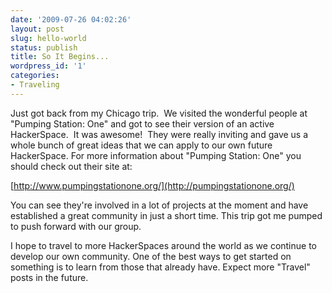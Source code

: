 ```yaml
---
date: '2009-07-26 04:02:26'
layout: post
slug: hello-world
status: publish
title: So It Begins...
wordpress_id: '1'
categories:
- Traveling
---
```


Just got back from my Chicago trip.  We visited the wonderful people at "Pumping Station: One" and got to see their version of an active HackerSpace.  It was awesome!  They were really inviting and gave us a whole bunch of great ideas that we can apply to our own future HackerSpace.  For more information about "Pumping Station: One" you should check out their site at:

[http://www.pumpingstationone.org/](http://pumpingstationone.org/)

You can see they're involved in a lot of projects at the moment and have established a great community in just a short time.  This trip got me pumped to push forward with our group.

I hope to travel to more HackerSpaces around the world as we continue to develop our own community.  One of the best ways to get started on something is to learn from those that already have.  Expect more "Travel" posts in the future.  
